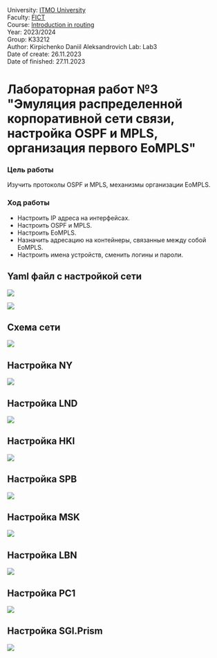 University: [ITMO University](https://itmo.ru/ru/)  
Faculty: [FICT](https://fict.itmo.ru)  
Course: [Introduction in routing](https://github.com/itmo-ict-faculty/introduction-in-routing)  
Year: 2023/2024  
Group: K33212  
Author: Kirpichenko Daniil Aleksandrovich
Lab: Lab3  
Date of create: 26.11.2023  
Date of finished: 27.11.2023  


# Лабораторная работ №3 "Эмуляция распределенной корпоративной сети связи, настройка OSPF и MPLS, организация первого EoMPLS"

### Цель работы
Изучить протоколы OSPF и MPLS, механизмы организации EoMPLS.

### Ход работы
- Настроить IP адреса на интерфейсах.
- Настроить OSPF и MPLS.
- Настроить EoMPLS.
- Назначить адресацию на контейнеры, связанные между собой EoMPLS.
- Настроить имена устройств, сменить логины и пароли.

## Yaml файл с настройкой сети

![](https://github.com/ko1ll/2023_2024-introduction_in_routing-k33212-kirpichenko-d-a/blob/main/photos/22.jpg)

![](https://github.com/ko1ll/2023_2024-introduction_in_routing-k33212-kirpichenko-d-a/blob/main/photos/23.jpg)

## Схема сети

![](https://github.com/ko1ll/2023_2024-introduction_in_routing-k33212-kirpichenko-d-a/blob/main/photos/21.jpg)

## Настройка NY

![](https://github.com/ko1ll/2023_2024-introduction_in_routing-k33212-kirpichenko-d-a/blob/main/photos/24.jpg)

## Настройка LND

![](https://github.com/ko1ll/2023_2024-introduction_in_routing-k33212-kirpichenko-d-a/blob/main/photos/25.jpg)

## Настройка HKI

![](https://github.com/ko1ll/2023_2024-introduction_in_routing-k33212-kirpichenko-d-a/blob/main/photos/26.jpg)

## Настройка SPB

![](https://github.com/ko1ll/2023_2024-introduction_in_routing-k33212-kirpichenko-d-a/blob/main/photos/27.jpg)

## Настройка MSK

![](https://github.com/ko1ll/2023_2024-introduction_in_routing-k33212-kirpichenko-d-a/blob/main/photos/28.jpg)

## Настройка LBN

![](https://github.com/ko1ll/2023_2024-introduction_in_routing-k33212-kirpichenko-d-a/blob/main/photos/29.jpg)

## Настройка PC1

![](https://github.com/ko1ll/2023_2024-introduction_in_routing-k33212-kirpichenko-d-a/blob/main/photos/30.jpg)

## Настройка SGI.Prism

![](https://github.com/ko1ll/2023_2024-introduction_in_routing-k33212-kirpichenko-d-a/blob/main/photos/31.jpg)


